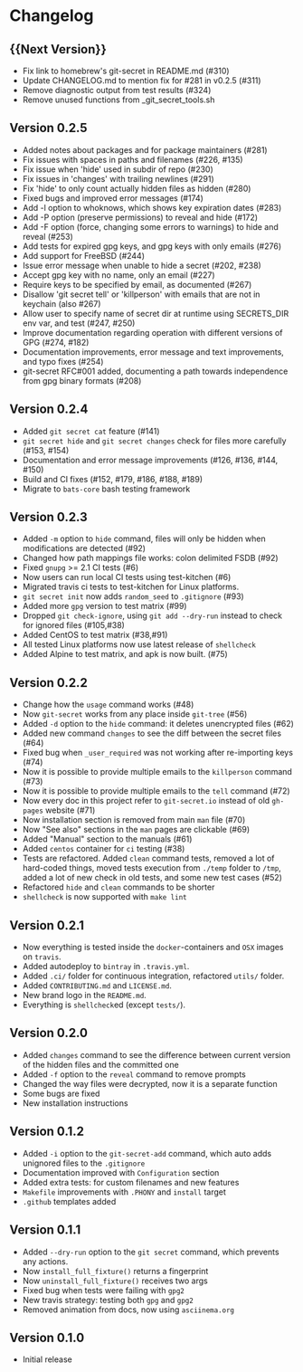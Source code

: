 # Changelog

## {{Next Version}}

- Fix link to homebrew's git-secret in README.md (#310)
- Update CHANGELOG.md to mention fix for #281 in v0.2.5 (#311)
- Remove diagnostic output from test results (#324)
- Remove unused functions from _git_secret_tools.sh

## Version 0.2.5

- Added notes about packages and for package maintainers (#281)
- Fix issues with spaces in paths and filenames (#226, #135)
- Fix issue when 'hide' used in subdir of repo (#230)
- Fix issues in 'changes' with trailing newlines (#291)
- Fix 'hide' to only count actually hidden files as hidden (#280)
- Fixed bugs and improved error messages (#174)
- Add -l option to whoknows, which shows key expiration dates (#283)
- Add -P option (preserve permissions) to reveal and hide (#172)
- Add -F option (force, changing some errors to warnings) to hide and reveal (#253)
- Add tests for expired gpg keys, and gpg keys with only emails (#276)
- Add support for FreeBSD (#244)
- Issue error message when unable to hide a secret (#202, #238)
- Accept gpg key with no name, only an email (#227)
- Require keys to be specified by email, as documented (#267)
- Disallow 'git secret tell' or 'killperson' with emails that are not in keychain (also #267)
- Allow user to specify name of secret dir at runtime using SECRETS_DIR env var, and test (#247, #250)
- Improve documentation regarding operation with different versions of GPG (#274, #182)
- Documentation improvements, error message and text improvements, and typo fixes (#254)
- git-secret RFC#001 added, documenting a path towards independence from gpg binary formats (#208)

## Version 0.2.4

- Added `git secret cat` feature (#141)
- `git secret hide` and `git secret changes` check for files more carefully (#153, #154)
- Documentation and error message improvements (#126, #136, #144, #150)
- Build and CI fixes (#152, #179, #186, #188, #189)
- Migrate to `bats-core` bash testing framework

## Version 0.2.3

- Added `-m` option to `hide` command, files will only be hidden when modifications are detected (#92)
- Changed how path mappings file works: colon delimited FSDB (#92)
- Fixed `gnupg` >= 2.1 CI tests (#6)
- Now users can run local CI tests using test-kitchen (#6)
- Migrated travis ci tests to test-kitchen for Linux platforms.
- `git secret init` now adds `random_seed` to `.gitignore` (#93)
- Added more `gpg` version to test matrix (#99)
- Dropped `git check-ignore`, using `git add --dry-run` instead to check for ignored files (#105,#38)
- Added CentOS to test matrix (#38,#91)
- All tested Linux platforms now use latest release of `shellcheck`
- Added Alpine to test matrix, and apk is now built. (#75)

## Version 0.2.2

- Change how the `usage` command works (#48)
- Now `git-secret` works from any place inside `git-tree` (#56)
- Added `-d` option to the `hide` command: it deletes unencrypted files (#62)
- Added new command `changes` to see the diff between the secret files (#64)
- Fixed bug when `_user_required` was not working after re-importing keys (#74)
- Now it is possible to provide multiple emails to the `killperson` command (#73)
- Now it is possible to provide multiple emails to the `tell` command (#72)
- Now every doc in this project refer to `git-secret.io` instead of old `gh-pages` website (#71)
- Now installation section is removed from main `man` file (#70)
- Now "See also" sections in the `man` pages are clickable (#69)
- Added "Manual" section to the manuals (#61)
- Added `centos` container for `ci` testing (#38)
- Tests are refactored. Added `clean` command tests, removed a lot of hard-coded things, moved tests execution from `./temp` folder to `/tmp`, added a lot of new check in old tests, and some new test cases (#52)
- Refactored `hide` and `clean` commands to be shorter
- `shellcheck` is now supported with `make lint`

## Version 0.2.1

- Now everything is tested inside the `docker`-containers and `OSX` images on `travis`.
- Added autodeploy to `bintray` in `.travis.yml`.
- Added `.ci/` folder for continuous integration, refactored `utils/` folder.
- Added `CONTRIBUTING.md` and `LICENSE.md`.
- New brand logo in the `README.md`.
- Everything is `shellcheck`ed (except `tests/`).

## Version 0.2.0

- Added `changes` command to see the difference between current version of the hidden files and the committed one
- Added `-f` option to the `reveal` command to remove prompts
- Changed the way files were decrypted, now it is a separate function
- Some bugs are fixed
- New installation instructions

## Version 0.1.2

- Added `-i` option to the `git-secret-add` command, which auto adds unignored files to the `.gitignore`
- Documentation improved with `Configuration` section
- Added extra tests: for custom filenames and new features
- `Makefile` improvements with `.PHONY` and `install` target
- `.github` templates added

## Version 0.1.1

- Added `--dry-run` option to the `git secret` command, which prevents any actions.
- Now `install_full_fixture()` returns a fingerprint
- Now `uninstall_full_fixture()` receives two args
- Fixed bug when tests were failing with `gpg2`
- New travis strategy: testing both `gpg` and `gpg2`
- Removed animation from docs, now using `asciinema.org`

## Version 0.1.0

- Initial release
